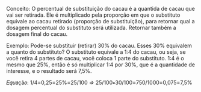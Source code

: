 Conceito: O percentual de substituição do cacau é a quantida de cacau que vai ser retirada. Ele é multiplicado pela proporção em que o substituto equivale ao cacau retirado (proporção de substituição), para retornar qual a dosagem percentual do substituto será utilizada. Retornar também a dosagem final do cacau.

Exemplo: Pode-se substituir (retirar) 30% do cacau. Esses 30% equivalem a quanto do substituto? O substituto equivale a 1:4 do cacau, ou seja, se você retira 4 partes de cacau, você coloca 1 parte do substituto. 1:4 é o mesmo que 25%, então é só multiplicar 1:4 por 30%, que é a quantidade de interesse, e o resultado será 7,5%.

𝐸𝑞𝑢𝑎çã𝑜: 1/4=0,25=25%=25/100 ⇒ 25/100∗30/100=750/1000=0,075=7,5%
